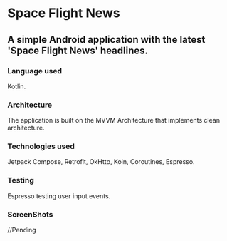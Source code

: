 # <b>Space Flight News</b>

## A simple Android application with the latest 'Space Flight News' headlines.


### Language used
Kotlin.

### Architecture
The application is built on the MVVM Architecture that implements clean architecture.

### Technologies used
Jetpack Compose, Retrofit, OkHttp, Koin, Coroutines, Espresso.

### Testing
Espresso testing user input events.

### ScreenShots
//Pending
